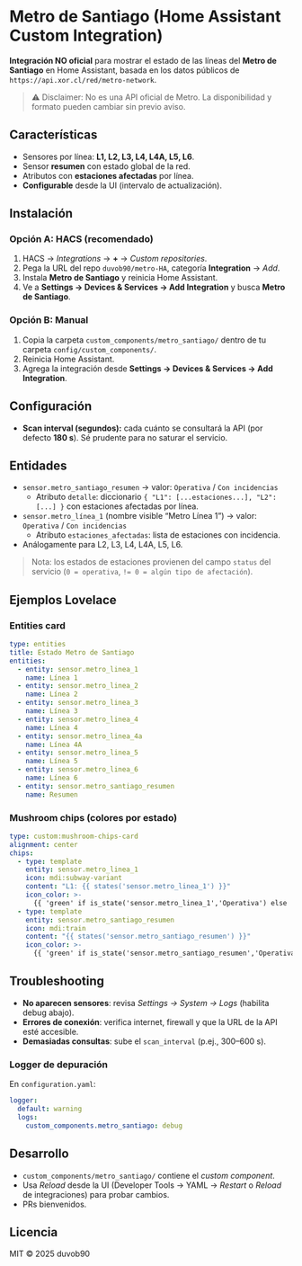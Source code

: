 # Metro de Santiago (Home Assistant Custom Integration)

**Integración NO oficial** para mostrar el estado de las líneas del **Metro de Santiago** en Home Assistant, basada en los datos públicos de `https://api.xor.cl/red/metro-network`.

> ⚠️ Disclaimer: No es una API oficial de Metro. La disponibilidad y formato pueden cambiar sin previo aviso.

## Características
- Sensores por línea: **L1, L2, L3, L4, L4A, L5, L6**.
- Sensor **resumen** con estado global de la red.
- Atributos con **estaciones afectadas** por línea.
- **Configurable** desde la UI (intervalo de actualización).

## Instalación

### Opción A: HACS (recomendado)
1. HACS → *Integrations* → **+** → *Custom repositories*.
2. Pega la URL del repo `duvob90/metro-HA`, categoría **Integration** → *Add*.
3. Instala **Metro de Santiago** y reinicia Home Assistant.
4. Ve a **Settings → Devices & Services → Add Integration** y busca **Metro de Santiago**.

### Opción B: Manual
1. Copia la carpeta `custom_components/metro_santiago/` dentro de tu carpeta `config/custom_components/`.
2. Reinicia Home Assistant.
3. Agrega la integración desde **Settings → Devices & Services → Add Integration**.

## Configuración
- **Scan interval (segundos):** cada cuánto se consultará la API (por defecto **180 s**). Sé prudente para no saturar el servicio.

## Entidades
- `sensor.metro_santiago_resumen` → valor: `Operativa` / `Con incidencias`
  - Atributo `detalle`: diccionario `{ "L1": [...estaciones...], "L2": [...] }` con estaciones afectadas por línea.
- `sensor.metro_línea_1` (nombre visible “Metro Línea 1”) → valor: `Operativa` / `Con incidencias`
  - Atributo `estaciones_afectadas`: lista de estaciones con incidencia.
- Análogamente para L2, L3, L4, L4A, L5, L6.

> Nota: los estados de estaciones provienen del campo `status` del servicio (`0 = operativa`, `!= 0 = algún tipo de afectación`).

## Ejemplos Lovelace

### Entities card
```yaml
type: entities
title: Estado Metro de Santiago
entities:
  - entity: sensor.metro_linea_1
    name: Línea 1
  - entity: sensor.metro_linea_2
    name: Línea 2
  - entity: sensor.metro_linea_3
    name: Línea 3
  - entity: sensor.metro_linea_4
    name: Línea 4
  - entity: sensor.metro_linea_4a
    name: Línea 4A
  - entity: sensor.metro_linea_5
    name: Línea 5
  - entity: sensor.metro_linea_6
    name: Línea 6
  - entity: sensor.metro_santiago_resumen
    name: Resumen
```

### Mushroom chips (colores por estado)
```yaml
type: custom:mushroom-chips-card
alignment: center
chips:
  - type: template
    entity: sensor.metro_linea_1
    icon: mdi:subway-variant
    content: "L1: {{ states('sensor.metro_linea_1') }}"
    icon_color: >-
      {{ 'green' if is_state('sensor.metro_linea_1','Operativa') else 'red' }}
  - type: template
    entity: sensor.metro_santiago_resumen
    icon: mdi:train
    content: "{{ states('sensor.metro_santiago_resumen') }}"
    icon_color: >-
      {{ 'green' if is_state('sensor.metro_santiago_resumen','Operativa') else 'red' }}
```

## Troubleshooting
- **No aparecen sensores**: revisa *Settings → System → Logs* (habilita debug abajo).
- **Errores de conexión**: verifica internet, firewall y que la URL de la API esté accesible.
- **Demasiadas consultas**: sube el `scan_interval` (p.ej., 300–600 s).

### Logger de depuración
En `configuration.yaml`:
```yaml
logger:
  default: warning
  logs:
    custom_components.metro_santiago: debug
```

## Desarrollo
- `custom_components/metro_santiago/` contiene el *custom component*.
- Usa *Reload* desde la UI (Developer Tools → YAML → *Restart* o *Reload* de integraciones) para probar cambios.
- PRs bienvenidos.

## Licencia
MIT © 2025 duvob90
